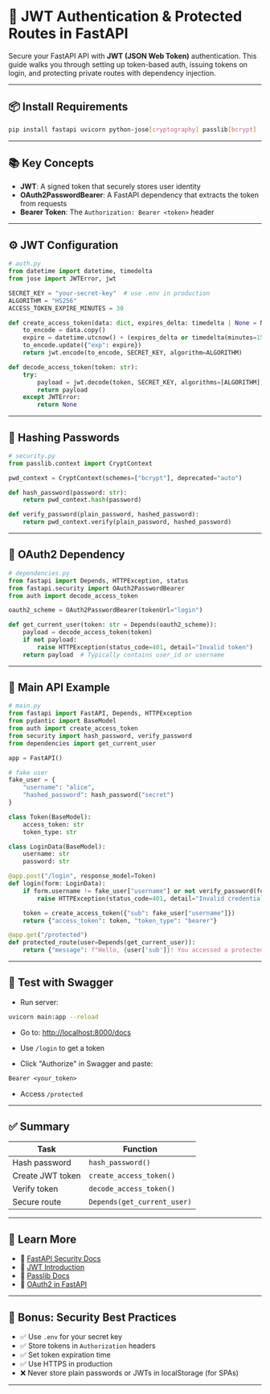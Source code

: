 # 🔐 JWT Authentication & Protected Routes in FastAPI

Secure your FastAPI API with **JWT (JSON Web Token)** authentication. This guide walks you through setting up token-based auth, issuing tokens on login, and protecting private routes with dependency injection.

---

## 📦 Install Requirements

```bash
pip install fastapi uvicorn python-jose[cryptography] passlib[bcrypt]
```

---

## 📚 Key Concepts

- **JWT**: A signed token that securely stores user identity
- **OAuth2PasswordBearer**: A FastAPI dependency that extracts the token from requests
- **Bearer Token**: The `Authorization: Bearer <token>` header

---

## ⚙️ JWT Configuration

```python
# auth.py
from datetime import datetime, timedelta
from jose import JWTError, jwt

SECRET_KEY = "your-secret-key"  # use .env in production
ALGORITHM = "HS256"
ACCESS_TOKEN_EXPIRE_MINUTES = 30

def create_access_token(data: dict, expires_delta: timedelta | None = None):
    to_encode = data.copy()
    expire = datetime.utcnow() + (expires_delta or timedelta(minutes=15))
    to_encode.update({"exp": expire})
    return jwt.encode(to_encode, SECRET_KEY, algorithm=ALGORITHM)

def decode_access_token(token: str):
    try:
        payload = jwt.decode(token, SECRET_KEY, algorithms=[ALGORITHM])
        return payload
    except JWTError:
        return None
```

---

## 🔐 Hashing Passwords

```python
# security.py
from passlib.context import CryptContext

pwd_context = CryptContext(schemes=["bcrypt"], deprecated="auto")

def hash_password(password: str):
    return pwd_context.hash(password)

def verify_password(plain_password, hashed_password):
    return pwd_context.verify(plain_password, hashed_password)
```

---

## 👤 OAuth2 Dependency

```python
# dependencies.py
from fastapi import Depends, HTTPException, status
from fastapi.security import OAuth2PasswordBearer
from auth import decode_access_token

oauth2_scheme = OAuth2PasswordBearer(tokenUrl="login")

def get_current_user(token: str = Depends(oauth2_scheme)):
    payload = decode_access_token(token)
    if not payload:
        raise HTTPException(status_code=401, detail="Invalid token")
    return payload  # Typically contains user_id or username
```

---

## 🚀 Main API Example

```python
# main.py
from fastapi import FastAPI, Depends, HTTPException
from pydantic import BaseModel
from auth import create_access_token
from security import hash_password, verify_password
from dependencies import get_current_user

app = FastAPI()

# fake user
fake_user = {
    "username": "alice",
    "hashed_password": hash_password("secret")
}

class Token(BaseModel):
    access_token: str
    token_type: str

class LoginData(BaseModel):
    username: str
    password: str

@app.post("/login", response_model=Token)
def login(form: LoginData):
    if form.username != fake_user["username"] or not verify_password(form.password, fake_user["hashed_password"]):
        raise HTTPException(status_code=401, detail="Invalid credentials")

    token = create_access_token({"sub": fake_user["username"]})
    return {"access_token": token, "token_type": "bearer"}

@app.get("/protected")
def protected_route(user=Depends(get_current_user)):
    return {"message": f"Hello, {user['sub']}! You accessed a protected route."}
```

---

## 🧪 Test with Swagger

- Run server:

```bash
uvicorn main:app --reload
```

- Go to:
  [http://localhost:8000/docs](http://localhost:8000/docs)

- Use `/login` to get a token

- Click "Authorize" in Swagger and paste:

```txt
Bearer <your_token>
```

- Access `/protected`

---

## ✅ Summary

| Task             | Function                    |
| ---------------- | --------------------------- |
| Hash password    | `hash_password()`           |
| Create JWT token | `create_access_token()`     |
| Verify token     | `decode_access_token()`     |
| Secure route     | `Depends(get_current_user)` |

---

## 📘 Learn More

- 🔗 [FastAPI Security Docs](https://fastapi.tiangolo.com/tutorial/security/)
- 🔗 [JWT Introduction](https://jwt.io/introduction)
- 🔐 [Passlib Docs](https://passlib.readthedocs.io/)
- 🔐 [OAuth2 in FastAPI](https://fastapi.tiangolo.com/tutorial/security/oauth2-jwt/)

---

## 🔐 Bonus: Security Best Practices

- ✅ Use `.env` for your secret key
- ✅ Store tokens in `Authorization` headers
- ✅ Set token expiration time
- ✅ Use HTTPS in production
- ❌ Never store plain passwords or JWTs in localStorage (for SPAs)

---
